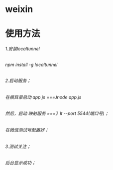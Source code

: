 # weixin
# 使用方法
###### 1.安装localtunnel
######   npm install -g localtunnel
###### 2.启动服务；
######    在根目录启动 app.js  ===》node app.js
######    然后，启动 映射服务   ===》lt --port 5544(端口号)；
######    在微信测试号配置好；
###### 3.测试关注；
######    后台显示成功；
######